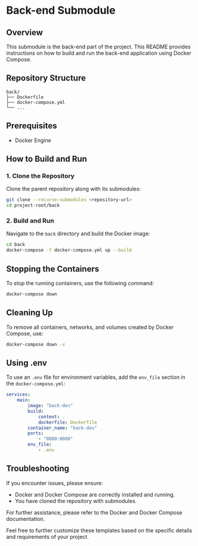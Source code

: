 # Back-end Submodule

## Overview
This submodule is the back-end part of the project. This README provides instructions on how to build and run the back-end application using Docker Compose.

## Repository Structure

```
back/
├── Dockerfile
├── docker-compose.yml
└── ...
```

## Prerequisites
- Docker Engine

## How to Build and Run

### 1. Clone the Repository
Clone the parent repository along with its submodules:

```sh
git clone --recurse-submodules <repository-url>
cd project-root/back
```

### 2. Build and Run
Navigate to the `back` directory and build the Docker image:

```sh
cd back
docker-compose -f docker-compose.yml up --build
```

## Stopping the Containers
To stop the running containers, use the following command:

```sh
docker-compose down
```

## Cleaning Up
To remove all containers, networks, and volumes created by Docker Compose, use:

```sh
docker-compose down -v
```

## Using .env
To use an `.env` file for environment variables, add the `env_file` section in the `docker-compose.yml`:

```yaml
services:
    main:
        image: "back-dev"
        build:
            context: .
            dockerfile: Dockerfile
        container_name: "back-dev"
        ports:
            - "8080:8080"
        env_file:
            - .env
```

## Troubleshooting
If you encounter issues, please ensure:
- Docker and Docker Compose are correctly installed and running.
- You have cloned the repository with submodules.

For further assistance, please refer to the Docker and Docker Compose documentation.

Feel free to further customize these templates based on the specific details and requirements of your project.
